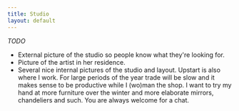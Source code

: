 ```yaml
---
title: Studio
layout: default
---
```


*TODO*

* External picture of the studio so people know what they're looking for.
* Picture of the artist in her residence.
* Several nice internal pictures of the studio and layout.
Upstart is also where I work. For large periods of the year trade will be slow and it makes sense to be productive while I (wo)man the shop. I want to try my hand at more furniture over the winter and more elaborate mirrors, chandeliers and such. You are always welcome for a chat.

